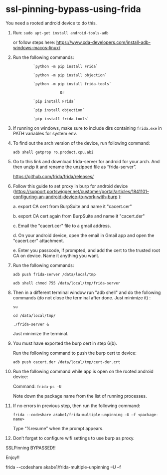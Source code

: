 # ssl-pinning-bypass-using-frida

You need a rooted android device to do this.

1. Run: `sudo apt-get install android-tools-adb` 
    
    or follow steps here: https://www.xda-developers.com/install-adb-windows-macos-linux/
 

2. Run the following commands:

                `python -m pip install Frida`
  
                `python -m pip install objection`
  
                `python -m pip install frida-tools`

                            Or 

                `pip install Frida`
  
                `pip install objection` 
  
                `pip install frida-tools`

3. If  running on windows, make sure to include dirs containing `frida.exe` in PATH variables for system env.

4. To find out the arch version of the device, run following command: 

    `adb shell getprop ro.product.cpu.abi` 

 

5. Go to this link and download frida-server for android for your arch. And then unzip it and rename the unzipped file as “frida-server”. 
    
    https://github.com/frida/frida/releases/ 

6. Follow this guide to set proxy in burp for android device (https://support.portswigger.net/customer/portal/articles/1841101-configuring-an-android-device-to-work-with-burp ): 

    a. export CA cert from BurpSuite and name it "cacert.cer"
    
    b. export CA cert again from BurpSuite and name it "cacert.der"
    
    c. Email the "cacert.cer" file to a gmail address.
    
    d. On your android device, open the email in Gmail app and open the "cacert.cer" attachment.
    
    e. Enter you passcode, if prompted, and add the cert to the trusted root CA on device. Name it anything you want. 


7. Run the following commands: 

    `adb push frida-server /data/local/tmp` 

    `adb shell chmod 755 /data/local/tmp/frida-server` 

8. Then in a different terminal window run "adb shell" and do the following commands (do not close the terminal after done. Just minimize it) :  
    
      `su` 

      `cd /data/local/tmp/` 

      `./frida-server &` 

    Just minimize the terminal. 

9. You must have exported the burp cert in step 6(b). 

    Run the following command to push the burp cert to device: 

    `adb push cacert.der /data/local/tmp/cert-der.crt` 

 

10. Run the following command while app is open on the rooted android device: 

    Command: `frida-ps –U` 

    Note down the package name from the list of running processes.
 

11. If no errors in previous step, then run the following command: 

    `frida --codeshare akabe1/frida-multiple-unpinning –U –f <package-name>`

    Type “%resume” when the prompt appears. 

12. Don’t forget to configure wifi settings to use burp as proxy. 


SSLPinning BYPASSED!! 

Enjoy!! 

 

 

frida --codeshare akabe1/frida-multiple-unpinning –U –f <package-name> 
